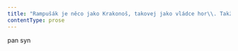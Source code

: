 ```yaml
---
title: "Rampušák je něco jako Krakonoš, takovej jako vládce hor\\. Takže je to značka piva, která úplně luxusně sedne do mýho konceptu alpskýho pivního baru\\. Dřív jsem o\_názvu piva nějak nepřemejšlel, normálně jsem si tu a\_tam amatérsky dal pár kousků a\_neřešil to, ale když si teď dám pivo, dělám to čistě z\_profesionálního zájmu, když komponuju\\. Nějakou dobu jsem zkoušel komponovat doma, psal jsem si různý názvy, různý verze jídelního lístku, ale pořád to bylo nějak jako suchý\\. Jako kdyby Mozart zkoušel komponovat bez klavíru nebo Roger Waters bez kytary nebo na čem vlastně komponovali; to je jedno, o\_to nejde\\. Jde o\_to, že mi po nějaký době u\_stolu doma došlo, že s\_tužkou a\_papírem vlastně nekomponuju, že jenom tak mechanicky škrábu nějaký názvy jídel a\_pití a\_není v\_tom žádnej prožitek\\. Takže jsem se sbalil a\_zašel si pod kopec do takový menší hospody na hamburger\\. Potřeboval jsem si ověřit, že musím dát do lístku hamburger, i\_když se to Lucii moc nezdálo\\. Je mi jasný, že akorát nevěděla, o\_čem mluvím, protože neochutnala slušnej hamburger, jakej mají v\_hospodě, která se jmenuje Kabaret Špaček\\. Vyrazil jsem tam před polednem, abych se ujistil, že bez takovýho hamburgeru nemůžu v\_horách vést slušnej podnik\\. Prostě jsem si odskočil něco ověřit; jako kdyby třeba Bach doma neměl varhany, a\_tak si odběhl do kostela, kde si potřeboval nějakej nápad na vlastní uši ověřit\\. Podle mě takovej Bach prostě vlítl někde v\_tom Německu do kostela, sedl k\_tomu a\_teprve tam začal pořádně komponovat\\. No, tenhle příměr s\_Bachem a\_komponováním, ten mě napadl vlastně až později, nejdřív jsem prostě jen šel na hamburger, ujistit se, že když se to dělá pořádně, dá se na tom postavit podnik\\. Problém je, že hamburgery v\_tý hospodě u\_Špačků jsou celkem malý, takže když člověk potřebuje trochu vstřebat tu chuť, musí si dát aspoň tak tři\\. Jeden jenom tak zhltne, druhej už si nějak vychutnává a\_u\_třetího teprve začíná zkoumat, analyzovat složení, vztahy a\_proporce\\. Po třetím hamburgeru a\_po třetím Rampušáku jsem si uvědomil, že vlastně komponuju\\. První, co jsem zkomponoval, byl Big Boy\\. Tři menší hamburgery a\_tři Rampušáky jsou Big Boy\_— tohle bude úplnej vrchol v\_nabídce našeho podniku\\. Jídelní lístek bude akorát na stránku a\_úplně dole bude napsaný BIG BOY\_— jenom tak, žádný vysvětlování, žádný poznámky, jenom Big Boy a\_cena\\. Tři piva a\_tři hamburgery, odpolední menu pro znalce\\. Ještě si pamatuju, že jsem nějak donutil holku, co mi nosila další pivka, aby mi na chvilku půjčila počítač; našel jsem si překladač Google a\_zadal tam přeložit Big Boy do italštiny a\_ono se to normálně přeložilo jako Big Boy\\. Italsky se Big Boy řekne Big Boy, a\_to mně přišlo jako nějaký znamení\_— jednoduchý, univerzální a\_dokonalý\\. Úplná srozumitelnost a\_JASNOST\\. Jako by se na chvíli protrhla ta šedá mlha nad Brnem\\. To udělal ten Rampušák, ten totiž jako Krakonoš taky vlastně řídí počasí\\. Po vynálezu Big Boye se vyjasnilo a\_s\_dalšíma Rampušákama už jsem šel po proudu a\_hladce komponoval\\. Hodinu dvě jsem seděl u\_stolku a\_psal si poznámky\\. Pamatuju si, že když se setmělo, tak jsem si ještě do překladače zadal, jak se italsky řekne sněhulák, a\_zapsal si překlad\_— pupazzo di neve, pak ještě pivní sněhulák\_— překlad byl birra pupazzo di neve\\. Pak mi počítač sebrali\\. Pamatuju si, že domů jsem došel docela svěží, rozhodně jsem nebyl nějak ožralej, v\_klidu jsem usnul, probudil jsem se až ráno, bez nějaký kocoviny nebo něčeho takovýho\\. Když teď ale koukám na popsaný papíry, který jsem vylovil z\_kapes, najednou už ty kompozice nevypadají tak jasně a\_ukotveně, jak jsem si myslel\\. Nejspíš jsem se včera nechal nějak strhnout okamžikem\\. Mám tady poznačenýho Big Boye\_— 3× Rampušák, 3× hamburger\\. No dobrý, to celkem jde, to je něco, co by mohlo udělat podniku jméno, ale pak tady mám tři koule zmrzlýho piva a\_spousty vykřičníků\\. Pod tím mám zapsaný tři koule zmrzlýho piva naskládaný na sobě a\_název „Birra pupazzo di neve“ a\_cenu sto euro\\. Tak to je blbost, nikdo nebude žrát sněhuláka z\_piva ani za dvě eura, natož za sto\\. To byl nápad, na kterým jsem zjevně ujel, a\_další poznámky už jsou úplně o\_ničem\_— názvy jako „utopenec Lucia“ nebo „tlačenka Lucia“, to je teda fakt krize\\. Poslední nápad už byl vyloženě blbej a\_hlavně úplně neobchodní\\. Tři piva zadarmo, cena\_— gratis\\. A\_to jsem si k\_tomu včera napsal, že je to geniální\\. Dávat do lístku v\_podniku položku tři piva zadarmo není geniální ani trochu, to mi mělo dojít okamžitě, ne až ráno\\. Nevadí, aspoň jsem si přitom uvědomil, že na tom konceptu hospody nemůžu dělat úplně sám\\. Potřebuju prostě tu svou kreativitu trochu ukotvit\\. Potřebuju k\_tomu Lucii\\. Trochu ji překvapím\\."
contentType: prose
---
```


<section>

pan syn

</section>
